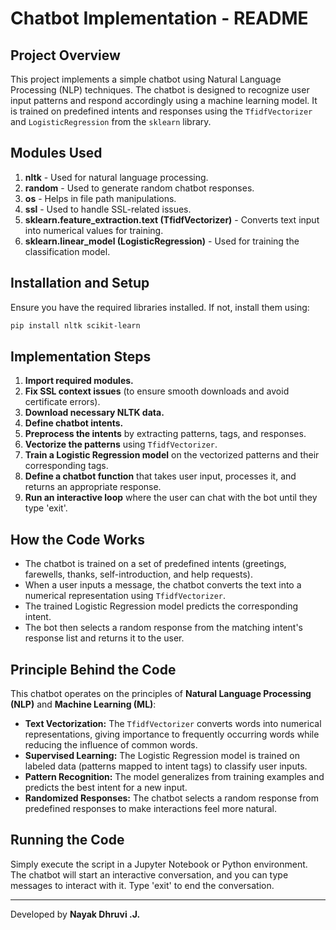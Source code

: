 # Chatbot Implementation - README

## Project Overview
This project implements a simple chatbot using Natural Language Processing (NLP) techniques. The chatbot is designed to recognize user input patterns and respond accordingly using a machine learning model. It is trained on predefined intents and responses using the `TfidfVectorizer` and `LogisticRegression` from the `sklearn` library.

## Modules Used

1. **nltk** - Used for natural language processing.
2. **random** - Used to generate random chatbot responses.
3. **os** - Helps in file path manipulations.
4. **ssl** - Used to handle SSL-related issues.
5. **sklearn.feature_extraction.text (TfidfVectorizer)** - Converts text input into numerical values for training.
6. **sklearn.linear_model (LogisticRegression)** - Used for training the classification model.

## Installation and Setup
Ensure you have the required libraries installed. If not, install them using:
```bash
pip install nltk scikit-learn
```

## Implementation Steps
1. **Import required modules.**
2. **Fix SSL context issues** (to ensure smooth downloads and avoid certificate errors).
3. **Download necessary NLTK data.**
4. **Define chatbot intents.**
5. **Preprocess the intents** by extracting patterns, tags, and responses.
6. **Vectorize the patterns** using `TfidfVectorizer`.
7. **Train a Logistic Regression model** on the vectorized patterns and their corresponding tags.
8. **Define a chatbot function** that takes user input, processes it, and returns an appropriate response.
9. **Run an interactive loop** where the user can chat with the bot until they type 'exit'.

## How the Code Works
- The chatbot is trained on a set of predefined intents (greetings, farewells, thanks, self-introduction, and help requests).
- When a user inputs a message, the chatbot converts the text into a numerical representation using `TfidfVectorizer`.
- The trained Logistic Regression model predicts the corresponding intent.
- The bot then selects a random response from the matching intent's response list and returns it to the user.

## Principle Behind the Code
This chatbot operates on the principles of **Natural Language Processing (NLP)** and **Machine Learning (ML)**:
- **Text Vectorization:** The `TfidfVectorizer` converts words into numerical representations, giving importance to frequently occurring words while reducing the influence of common words.
- **Supervised Learning:** The Logistic Regression model is trained on labeled data (patterns mapped to intent tags) to classify user inputs.
- **Pattern Recognition:** The model generalizes from training examples and predicts the best intent for a new input.
- **Randomized Responses:** The chatbot selects a random response from predefined responses to make interactions feel more natural.

## Running the Code
Simply execute the script in a Jupyter Notebook or Python environment. The chatbot will start an interactive conversation, and you can type messages to interact with it. Type 'exit' to end the conversation.

---
Developed by **Nayak Dhruvi .J.**
